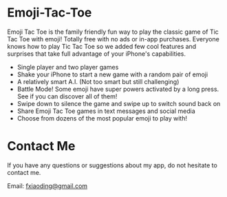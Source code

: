 # Emoji-Tac-Toe

Emoji Tac Toe is the family friendly fun way to play the classic game of Tic Tac Toe with emoji! Totally free with no ads or in-app purchases. Everyone knows how to play Tic Tac Toe so we added few cool features and surprises that take full advantage of your iPhone's capabilities.

- Single player and two player games
- Shake your iPhone to start a new game with a random pair of emoji
- A relatively smart A.I. (Not too smart but still challenging)
- Battle Mode! Some emoji have super powers activated by a long press. See if you can discover all of them!
- Swipe down to silence the game and swipe up to switch sound back on
- Share Emoji Tac Toe games in text messages and social media
- Choose from dozens of the most popular emoji to play with!


# Contact Me

If you have any questions or suggestions about my app, do not hesitate to contact me.

Email: fxiaoding@gmail.com

